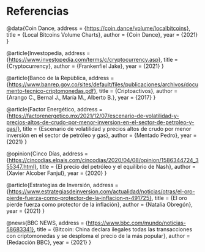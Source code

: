 # Referencias

<!-- #region -->


@data{Coin Dance,
	address = {https://coin.dance/volume/localbitcoins},
	title = {Local Bitcoins Volume Charts},
	author = {Coin Dance},
	year = {2021}
}

@article{Investopedia,
	address = {https://www.investopedia.com/terms/c/cryptocurrency.asp},
	title = {Cryptocurrency},
	author = {Frankenfiel Jake},
	year = {2021}
}

@article{Banco de la Repùblica,
	address = {https://www.banrep.gov.co/sites/default/files/publicaciones/archivos/documento-tecnico-criptomonedas.pdf},
	title = {Criptoactivos},
	author = {Arango C., Bernal J., María M., Alberto B.},
	year = {2017}
}

@article{Factor Energético,
	address = {https://factorenergetico.mx/2021/12/07/escenario-de-volatilidad-y-precios-altos-de-crudo-por-menor-inversion-en-el-sector-de-petroleo-y-gas/},
	title = {Escenario de volatilidad y precios altos de crudo por menor inversión en el sector de petróleo y gas},
	author = {Mentado Pedro},
	year = {2021}
}

@opinion{Cinco Días,
	address = {https://cincodias.elpais.com/cincodias/2020/04/08/opinion/1586344724_355347.html},
	title = {El precio del petróleo y el equilibrio de Nash},
	author = {Xavier Alcober Fanjul},
	year = {2020}
}

@article{Estrategias de Inversión,
	address = {https://www.estrategiasdeinversion.com/actualidad/noticias/otras/el-oro-pierde-fuerza-como-protector-de-la-inflacion-n-491725},
	title = {El oro pierde fuerza como protector de la inflación},
	author = {Natalia Obregón},
	year = {2021}
}

@news{BBC NEWS,
	address = {https://www.bbc.com/mundo/noticias-58683341},
	title = {Bitcoin: China declara ilegales todas las transacciones con criptomonedas y se desploma el precio de la más popular},
	author = {Redacción BBC},
	year = {2021}
}
<!-- #endregion -->

